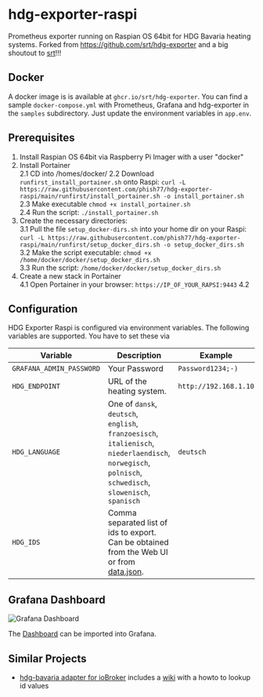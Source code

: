 # hdg-exporter-raspi

Prometheus exporter running on Raspian OS 64bit for HDG Bavaria heating systems. Forked from https://github.com/srt/hdg-exporter and a big shoutout to [srt](https://github.com/srt/hdg-exporter)!!!

## Docker

A docker image is is available at `ghcr.io/srt/hdg-exporter`.
You can find a sample `docker-compose.yml` with Prometheus, Grafana and hdg-exporter in the `samples` subdirectory.
Just update the environment variables in `app.env`.

## Prerequisites
1. Install Raspian OS 64bit via Raspberry Pi Imager with a user "docker"
2. Install Portainer<br>
   2.1 CD into /homes/docker/
   2.2 Download `runfirst_install_portainer.sh` onto Raspi: `curl -L https://raw.githubusercontent.com/phish77/hdg-exporter-raspi/main/runfirst/install_portainer.sh -o install_portainer.sh`<br>
   2.3 Make executable `chmod +x install_portainer.sh`<br>
   2.4 Run the script: `./install_portainer.sh`<br>
4. Create the necessary directories:<br>
   3.1 Pull the file `setup_docker-dirs.sh` into your home dir on your Raspi: `curl -L https://raw.githubusercontent.com/phish77/hdg-exporter-raspi/main/runfirst/setup_docker_dirs.sh -o setup_docker_dirs.sh`<br>
   3.2 Make the script executable: `chmod +x /home/docker/docker/setup_docker_dirs.sh`<br>
   3.3 Run the script: `/home/docker/docker/setup_docker_dirs.sh`<br>
5. Create a new stack in Portainer<br>
   4.1 Open Portainer in your browser: `https://IP_OF_YOUR_RAPSI:9443`
   4.2 
   


## Configuration

HDG Exporter Raspi is configured via environment variables. The following variables are supported. You have to set these via 

| Variable                  | Description                                                                                                                                              | Example               |
| ------------------------- | -------------------------------------------------------------------------------------------------------------------------------------------------------- | --------------------- |
| `GRAFANA_ADMIN_PASSWORD`  | Your Password                                                                                                                                            | `Password1234;-)`     |
| `HDG_ENDPOINT`            | URL of the heating system.                                                                                                                               | `http://192.168.1.10` |
| `HDG_LANGUAGE`            | One of `dansk`, `deutsch`, `english`, `franzoesisch`, `italienisch`, `niederlaendisch`, `norwegisch`, `polnisch`, `schwedisch`, `slowenisch`, `spanisch` | `deutsch`             |
| `HDG_IDS`                 | Comma separated list of ids to export. Can be obtained from the Web UI or from [data.json](data.json).                                                   |                       |

## Grafana Dashboard

![Grafana Dashboard](grafana/dashboard.png)

The [Dashboard](sample/grafana/provisioning/dashboards/HDG.json) can be imported into Grafana.

## Similar Projects

- [hdg-bavaria adapter for ioBroker](https://github.com/SteMaker/ioBroker.hdg-bavaria) includes a [wiki](https://github.com/SteMaker/ioBroker.hdg-bavaria/wiki) with a howto to lookup id values
